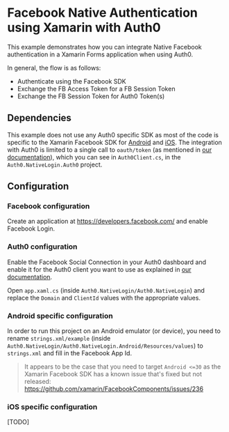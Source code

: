 # Facebook Native Authentication using Xamarin with Auth0

This example demonstrates how you can integrate Native Facebook authentication in a Xamarin Forms application when using Auth0.

In general, the flow is as follows:

- Authenticate using the Facebook SDK
- Exchange the FB Access Token for a FB Session Token
- Exchange the FB Session Token for Auth0 Token(s)

## Dependencies

This example does not use any Auth0 specific SDK as most of the code is specific to the Xamarin Facebook SDK for [Android](https://www.nuget.org/packages/Xamarin.Facebook.Android/) and [iOS](https://www.nuget.org/packages/Xamarin.Facebook.iOS). 
The integration with Auth0 is limited to a single call to `oauth/token` (as mentioned in [our documentation](https://auth0.com/docs/authenticate/identity-providers/social-identity-providers/facebook-native)), which you can see in `Auth0Client.cs`, in the `Auth0.NativeLogin.Auth0` project.

## Configuration

### Facebook configuration

Create an application at https://developers.facebook.com/ and enable Facebook Login.

### Auth0 configuration

Enable the Facebook Social Connection in your Auth0 dashboard and enable it for the Auth0 client you want to use as explained in [our documentation](https://auth0.com/docs/authenticate/identity-providers/social-identity-providers/facebook-native).

Open `app.xaml.cs` (inside `Auth0.NativeLogin/Auth0.NativeLogin`) and replace the `Domain` and `ClientId` values with the appropriate values.

### Android specific configuration

In order to run this project on an Android emulator (or device), you need to rename `strings.xml/example` (inside `Auth0.NativeLogin/Auth0.NativeLogin.Android/Resources/values`) to `strings.xml` and fill in the Facebook App Id.

> It appears to be the case that you need to target `Android <=30` as the Xamarin Facebook SDK has a known issue that's fixed but not released: https://github.com/xamarin/FacebookComponents/issues/236

### iOS specific configuration

[TODO]